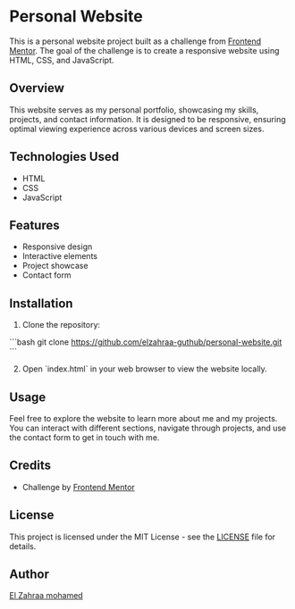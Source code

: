 
# Personal Website

This is a personal website project built as a challenge from [Frontend Mentor](https://www.frontendmentor.io/). The goal of the challenge is to create a responsive website using HTML, CSS, and JavaScript.

## Overview

This website serves as my personal portfolio, showcasing my skills, projects, and contact information. It is designed to be responsive, ensuring optimal viewing experience across various devices and screen sizes.

## Technologies Used

- HTML
- CSS
- JavaScript

## Features

- Responsive design
- Interactive elements
- Project showcase
- Contact form

## Installation

1. Clone the repository:

\`\`\`bash
git clone https://github.com/elzahraa-guthub/personal-website.git
\`\`\`

2. Open \`index.html\` in your web browser to view the website locally.

## Usage

Feel free to explore the website to learn more about me and my projects. You can interact with different sections, navigate through projects, and use the contact form to get in touch with me.

## Credits

- Challenge by [Frontend Mentor](https://www.frontendmentor.io/)


## License

This project is licensed under the MIT License - see the [LICENSE](LICENSE) file for details.

## Author

[El Zahraa mohamed](https://github.com/elzahraa-guthub)



